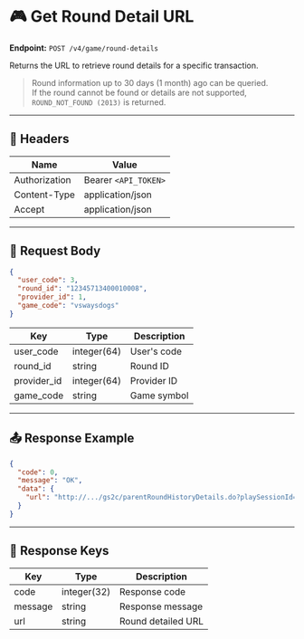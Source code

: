 # 🎮 Get Round Detail URL

**Endpoint:** `POST /v4/game/round-details`  

Returns the URL to retrieve round details for a specific transaction.

> Round information up to 30 days (1 month) ago can be queried.  
> If the round cannot be found or details are not supported, `ROUND_NOT_FOUND (2013)` is returned.

---

## 🔑 Headers

| Name          | Value                 |
|---------------|----------------------|
| Authorization | Bearer `<API_TOKEN>` |
| Content-Type  | application/json     |
| Accept        | application/json     |

---

## 📝 Request Body

```json
{
  "user_code": 3,
  "round_id": "12345713400010008",
  "provider_id": 1,
  "game_code": "vswaysdogs"
}
````

| Key         | Type        | Description |
| ----------- | ----------- | ----------- |
| user_code   | integer(64) | User's code |
| round_id    | string      | Round ID    |
| provider_id | integer(64) | Provider ID |
| game_code   | string      | Game symbol |

---

## 📤 Response Example

```json
{
  "code": 0,
  "message": "OK",
  "data": {
    "url": "http://.../gs2c/parentRoundHistoryDetails.do?playSessionId=1252737599"
  }
}
```

---

## 🔑 Response Keys

| Key     | Type        | Description        |
| ------- | ----------- | ------------------ |
| code    | integer(32) | Response code      |
| message | string      | Response message   |
| url     | string      | Round detailed URL |

